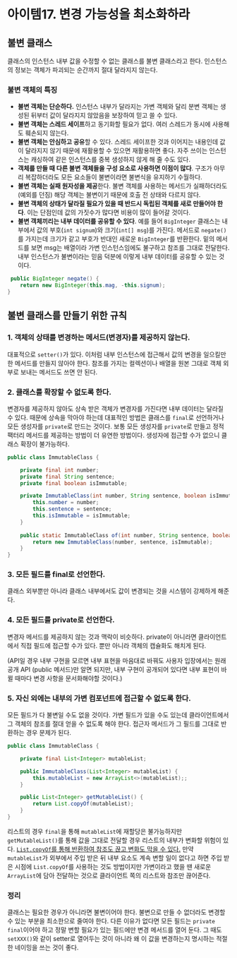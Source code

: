 # 아이템17. 변경 가능성을 최소화하라

## 불변 클래스
클래스의 인스턴스 내부 값을 수정할 수 없는 클래스를 불변 클래스라고 한다. 인스턴스의 정보는 객체가 파괴되는 순간까지 절대 달라지지 않는다.

### 불변 객체의 특징
- **불변 객체는 단순하다.** 인스턴스 내부가 달라지는 가변 객체와 달리 분변 객체는 생성된 뒤부터 값이 달라지지 않았음을 보장하여 믿고 쓸 수 있다.
- **불변 객체는 스레드 세이프**하고 동기화할 필요가 없다. 여러 스레드가 동시에 사용해도 훼손되지 않는다.
- **불변 객체는 안심하고 공유**할 수 있다. 스레드 세이프한 것과 이어지는 내용인데 값이 달라지지 않기 때문에 재활용할 수 있으면 재활용하면 좋다. 자주 쓰이는 인스턴스는 캐싱하여 같은 인스턴스를 중복 생성하지 않게 해 줄 수도 있다.
- **객체를 만들 때 다른 불변 객체들을 구성 요소로 사용하면 이점이 많다**. 구조가 아무리 복잡하더라도 모든 요소들이 불변이라면 불변식을 유지하기 수월하다.
- **불변 객체는 실패 원자성을 제공**한다. 불변 객체를 사용하는 메서드가 실패하더라도 (예외를 던짐) 해당 객체는 불변이기 때문에 호출 전 상태와 다르지 않다.
- **불변 객체의 상태가 달라질 필요가 있을 때 반드시 독립된 객체를 새로 만들어야 한다**. 이는 단점인데 값의 가짓수가 많다면 비용이 많이 들어갈 것이다.
- **불변 객체끼리는 내부 데이터를 공유할 수 있다**. 예를 들어 `BigInteger` 클래스는 내부에서 값의 부호(`int signum`)와 크기(`int[] msg`)를 가진다. 메서드로 `negate()`를 가지는데 크기가 같고 부호가 반대인 새로운 `BigInteger`를 반환한다. 밑의 메서드를 보면 msg는 배열이라 가변 인스턴스임에도 불구하고 참조를 그대로 전달한다. 내부 인스턴스가 불변이라는 믿음 덕분에 이렇게 내부 데이터를 공유할 수 있는 것이다.
```java
 public BigInteger negate() {
    return new BigInteger(this.mag, -this.signum);
}
```

## 불변 클래스를 만들기 위한 규칙
### 1. 객체의 상태를 변경하는 메서드(변경자)를 제공하지 않는다.
대표적으로 `setter()`가 있다. 이처럼 내부 인스턴스에 접근해서 값의 변경을 일으킬만한 메서드를 만들지 않아야 한다. 참조를 가지는 컬렉션이나 배열을 원본 그대로 객체 외부로 보내는 메서드도 쓰면 안 된다.

### 2. 클래스를 확장할 수 없도록 한다.
   변경자를 제공하지 않아도 상속 받은 객체가 변경자를 가진다면 내부 데이터는 달라질 수 있다. 때문에 상속을 막아야 하는데 대표적인 방법은 클래스를 `final`로 선언하거나 모든 생성자를 `private`로 만드는 것이다. 보통 모든 생성자를 `private`로 만들고 정적 팩터리 메서드를 제공하는 방법이 더 유연한 방법이다. 생성자에 접근할 수가 없으니 클래스 확장이 불가능하다.
```java
public class ImmutableClass {

	private final int number;
	private final String sentence;
	private final boolean isImmutable;

	private ImmutableClass(int number, String sentence, boolean isImmutable) {
		this.number = number;
		this.sentence = sentence;
		this.isImmutable = isImmutable;
	}
	
	public static ImmutableClass of(int number, String sentence, boolean isImmutable) {
		return new ImmutableClass(number, sentence, isImmutable);
	}
}
```

### 3. 모든 필드를 final로 선언한다.
클래스 외부뿐만 아니라 클래스 내부에서도 값이 변경되는 것을 시스템이 강제하게 해준다.

### 4. 모든 필드를 private로 선언한다.
변경자 메서드를 제공하지 않는 것과 맥락이 비슷하다. private이 아니라면 클라이언트에서 직접 필드에 접근할 수가 있다. 뿐만 아니라 객체의 캡슐화도 해치게 된다.

(API일 경우 내부 구현을 모르면 내부 표현을 마음대로 바꿔도 사용자 입장에서는 원래 공개 API (public 메서드)만 알면 되지만, 내부 구현이 공개되어 있다면 내부 표현이 바뀔 때마다 변경 사항을 문서화해야할 것이다.)

### 5. 자신 외에는 내부의 가변 컴포넌트에 접근할 수 없도록 한다.
모든 필드가 다 불변일 수도 없을 것이다. 가변 필드가 있을 수도 있는데 클라이언트에서 그 객체의 참조를 절대 얻을 수 없도록 해야 한다. 접근자 메서드가 그 필드를 그대로 반환하는 경우 문제가 된다.

```java
public class ImmutableClass {

	private final List<Integer> mutableList;

	public ImmutableClass(List<Integer> mutableList) {
		this.mutableList = new ArrayList<>(mutableList);;
	}

	public List<Integer> getMutableList() {
		return List.copyOf(mutableList);
	}
}
```
리스트의 경우 `final`을 통해 `mutableList`에 재할당은 불가능하지만 `getMutableList()`를 통해 값을 그대로 전달할 경우 리스트의 내부가 변화할 위험이 있다. [`List.copyOf`를 통해 반환하여 참조도 끊고 변화도 막을 수 있다.](https://does-log.tistory.com/17)  만약 `mutableList`가 외부에서 주입 받은 뒤 내부 요소도 계속 변할 일이 없다고 하면 주입 받은 시점에 `List.copyOf`를 사용하는 것도 방법이지만 가변이라고 했을 땐 새로운 `ArrayList`에 담아 전달하는 것으로 클라이언트 쪽의 리스트와 참조만 끊어준다.

### 정리
클래스는 필요한 경우가 아니라면 불변이어야 한다. 불변으로 만들 수 없더라도 변경할 수 있는 부분을 최소한으로 줄여야 한다. 다른 이유가 없다면 모든 필드는 `private final`이어야 하고 정말 변할 필요가 있는 필드에만 변경 메서드를 열어 둔다. 그 때도 `setXXX()`와 같이 setter로 열어두는 것이 아니라 왜 이 값을 변경하는지 명시하는 적절한 네이밍을 쓰는 것이 좋다.
